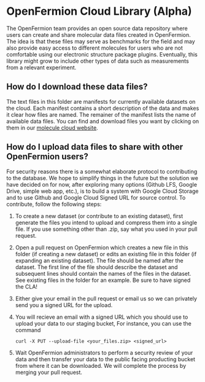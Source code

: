 # OpenFermion Cloud Library (Alpha)

The OpenFermion team provides an open source data repository where users can
create and share molecular data files created in OpenFermion. The idea is that
these files may serve as benchmarks for the field and may also provide easy
access to different molecules for users who are not comfortable using our
electronic structure package plugins. Eventually, this library might grow to
include other types of data such as measurements from a relevant experiment.


## How do I download these data files?

The text files in this folder are manifests for currently available datasets on
the cloud. Each manifest contains a short description of the data and makes it
clear how files are named. The remainer of the manifest lists the name of
available data files. You can find and download files you want by
clicking on them in our [molecule cloud
website](https://quantumlib.github.io/openfermioncloud/).


## How do I upload data files to share with other OpenFermion users?

For security reasons there is a somewhat elaborate protocol to contributing to
the database. We hope to simplify things in the future but the solution we have
decided on for now, after exploring many options (Github LFS, Google Drive,
simple web app, etc.), is to build a system with Google Cloud Storage and to use
Github and Google Cloud Signed URL for source control. To contribute, follow the
following steps:

1. To create a new dataset (or contribute to an existing dataset), first
   generate the files you intend to upload and compress them into a single
   file. If you use something other than .zip, say what you used in your pull
   request.

2. Open a pull request on OpenFermion which creates a new file in this folder
   (if creating a new dataset) or edits an existing file in this folder (if
   expanding an existing dataset). The file should be named after the dataset.
   The first line of the file should describe the dataset and subsequent lines
   should contain the names of the files in the dataset. See existing files in
   the folder for an example. Be sure to have signed the CLA!

3. Either give your email in the pull request or email us so we can privately
   send you a signed URL for the upload.

4. You will recieve an email with a signed URL which you should use to upload
   your data to our staging bucket, For instance, you can use the command
   ```
   curl -X PUT --upload-file <your_files.zip> <signed_url>
   ```

5. Wait OpenFermion administrators to perform a security review of your data
   and then transfer your data to the public facing producting bucket from where
   it can be downloaded. We will complete the process by merging your pull request.
